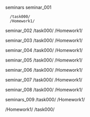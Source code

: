 seminars
  seminar_001

      /task000/
      /Homework1/

  seminar_002
      /task000/
      /Homework1/

  seminar_003
      /task000/
      /Homework1/

  seminar_004
      /task000/
      /Homework1/

  seminar_005
      /task000/
      /Homework1/

  seminar_006
      /task000/
      /Homework1/

  seminar_007
      /task000/
      /Homework1/

  seminar_008
    /task000/
    /Homework1/

  seminars_009
    /task000/
    /Homework1/




/Homework1/
/task000/
